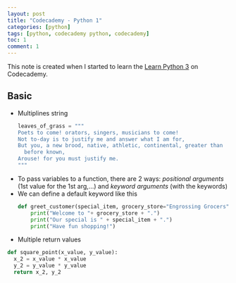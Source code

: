 ```yaml
---
layout: post
title: "Codecademy - Python 1"
categories: [python]
tags: [python, codecademy python, codecademy]
toc: 1
comment: 1
---
```


This note is created when I started to learn the [Learn Python 3](https://www.codecademy.com/courses/learn-python-3) on Codecademy.

## Basic

- Multiplines string
	~~~ python
	leaves_of_grass = """
	Poets to come! orators, singers, musicians to come!
	Not to-day is to justify me and answer what I am for,
	But you, a new brood, native, athletic, continental, greater than
	  before known,
	Arouse! for you must justify me.
	"""
	~~~
- To pass variables to a function, there are 2 ways: *positional arguments* (1st value for the 1st arg,...) and *keyword arguments* (with the keywords)
- We can define a default keyword like this
	~~~ python
	def greet_customer(special_item, grocery_store="Engrossing Grocers"):
	    print("Welcome to "+ grocery_store + ".")
	    print("Our special is " + special_item + ".")
	    print("Have fun shopping!")
	~~~
- Multiple return values
~~~ python
def square_point(x_value, y_value):
  x_2 = x_value * x_value
  y_2 = y_value * y_value
  return x_2, y_2
~~~



